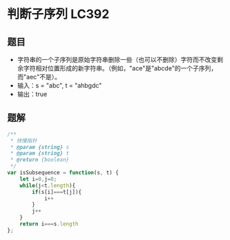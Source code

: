 # 判断子序列 LC392

## 题目 
* 字符串的一个子序列是原始字符串删除一些（也可以不删除）字符而不改变剩余字符相对位置形成的新字符串。（例如，"ace"是"abcde"的一个子序列，而"aec"不是）。
* 输入：s = "abc", t = "ahbgdc"
* 输出：true

## 题解
```javascript
/**
 * 快慢指针
 * @param {string} s
 * @param {string} t
 * @return {boolean}
 */
var isSubsequence = function(s, t) {
    let i=0,j=0;
    while(j<t.length){
        if(s[i]===t[j]){
            i++
        }
        j++
    }
    return i===s.length
};
```
